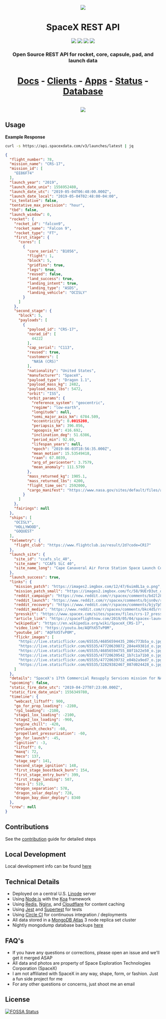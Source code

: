 <p align="center"><img src="https://imgur.com/JI6PuKl.png"></p>

<h1 align="center">SpaceX REST API</h1>

<p align="center">
<a href="https://circleci.com/gh/r-spacex/SpaceX-API"><img src="https://img.shields.io/circleci/project/github/r-spacex/SpaceX-API/master.svg?style=flat-square"></a>
<a href="https://hub.docker.com/r/jakewmeyer/spacex-api/"><img src="https://img.shields.io/docker/build/jakewmeyer/spacex-api.svg?longCache=true&style=flat-square"></a>
<a href="https://github.com/r-spacex/SpaceX-API/releases"><img src="https://img.shields.io/github/release/r-spacex/SpaceX-API.svg?longCache=true&style=flat-square"></a>
<a href="https://en.wikipedia.org/wiki/Representational_state_transfer"><img src="https://img.shields.io/badge/interface-REST-brightgreen.svg?longCache=true&style=flat-square"></a>
</p>

<h3 align="center">Open Source REST API for rocket, core, capsule, pad, and launch data</h3>

<h1 align="center">
<a href="https://docs.spacexdata.com">Docs</a> - <a href="https://github.com/r-spacex/SpaceX-API/blob/master/docs/clients.md">Clients</a> - <a href="https://github.com/r-spacex/SpaceX-API/blob/master/docs/apps.md">Apps</a> - <a href="https://status.spacexdata.com">Status</a> - <a href="https://backups.jakemeyer.ml">Database</a>
<br/>
<br/>
<a href="https://app.getpostman.com/run-collection/3aeac01a548a87943749"><img src="https://run.pstmn.io/button.svg"></a>
</h1>

## Usage

**Example Response**

```bash
curl -s https://api.spacexdata.com/v3/launches/latest | jq
```

```json
{
  "flight_number": 78,
  "mission_name": "CRS-17",
  "mission_id": [
    "EE86F74"
  ],
  "launch_year": "2019",
  "launch_date_unix": 1556952480,
  "launch_date_utc": "2019-05-04T06:48:00.000Z",
  "launch_date_local": "2019-05-04T02:48:00-04:00",
  "is_tentative": false,
  "tentative_max_precision": "hour",
  "tbd": false,
  "launch_window": 0,
  "rocket": {
    "rocket_id": "falcon9",
    "rocket_name": "Falcon 9",
    "rocket_type": "FT",
    "first_stage": {
      "cores": [
        {
          "core_serial": "B1056",
          "flight": 1,
          "block": 5,
          "gridfins": true,
          "legs": true,
          "reused": false,
          "land_success": true,
          "landing_intent": true,
          "landing_type": "ASDS",
          "landing_vehicle": "OCISLY"
        }
      ]
    },
    "second_stage": {
      "block": 5,
      "payloads": [
        {
          "payload_id": "CRS-17",
          "norad_id": [
            44222
          ],
          "cap_serial": "C113",
          "reused": true,
          "customers": [
            "NASA (CRS)"
          ],
          "nationality": "United States",
          "manufacturer": "SpaceX",
          "payload_type": "Dragon 1.1",
          "payload_mass_kg": 2482,
          "payload_mass_lbs": 5472,
          "orbit": "ISS",
          "orbit_params": {
            "reference_system": "geocentric",
            "regime": "low-earth",
            "longitude": null,
            "semi_major_axis_km": 6784.509,
            "eccentricity": 0.0015208,
            "periapsis_km": 396.056,
            "apoapsis_km": 416.692,
            "inclination_deg": 51.6386,
            "period_min": 92.69,
            "lifespan_years": null,
            "epoch": "2019-06-03T18:56:35.000Z",
            "mean_motion": 15.53549418,
            "raan": 67.8039,
            "arg_of_pericenter": 3.7579,
            "mean_anomaly": 111.5799
          },
          "mass_returned_kg": 1905.1,
          "mass_returned_lbs": 4200,
          "flight_time_sec": 2592000,
          "cargo_manifest": "https://www.nasa.gov/sites/default/files/atoms/files/spacex_crs-17_mission_overview.pdf"
        }
      ]
    },
    "fairings": null
  },
  "ships": [
    "OCISLY",
    "HOLLYWOOD",
    "GOQUEST"
  ],
  "telemetry": {
    "flight_club": "https://www.flightclub.io/result/2d?code=CR17"
  },
  "launch_site": {
    "site_id": "ccafs_slc_40",
    "site_name": "CCAFS SLC 40",
    "site_name_long": "Cape Canaveral Air Force Station Space Launch Complex 40"
  },
  "launch_success": true,
  "links": {
    "mission_patch": "https://images2.imgbox.com/12/47/6uim8L1a_o.png",
    "mission_patch_small": "https://images2.imgbox.com/fc/58/9UErD3ut_o.png",
    "reddit_campaign": "https://new.reddit.com/r/spacex/comments/bd2l28/crs17_launch_campaign_thread/",
    "reddit_launch": "https://www.reddit.com/r/spacex/comments/bjsn0v/rspacex_crs17_official_launch_discussion_updates",
    "reddit_recovery": "https://www.reddit.com/r/spacex/comments/bjy7p5/rspacex_crs17_recovery_discussion_updates_thread",
    "reddit_media": "https://www.reddit.com/r/spacex/comments/bkc4d5/rspacex_crs17_media_thread_videos_images_gifs",
    "presskit": "https://www.spacex.com/sites/spacex/files/crs-17_press_kit.pdf",
    "article_link": "https://spaceflightnow.com/2019/05/04/spacex-launches-space-station-resupply-mission-lands-rocket-on-drone-ship/",
    "wikipedia": "https://en.wikipedia.org/wiki/SpaceX_CRS-17",
    "video_link": "https://youtu.be/AQFhX5TvP0M",
    "youtube_id": "AQFhX5TvP0M",
    "flickr_images": [
      "https://live.staticflickr.com/65535/46856594435_206c773b5a_o.jpg",
      "https://live.staticflickr.com/65535/47720639872_284e49381d_o.jpg",
      "https://live.staticflickr.com/65535/46856594755_88f1b22e50_o.jpg",
      "https://live.staticflickr.com/65535/47720639542_1b7c1a71b0_o.jpg",
      "https://live.staticflickr.com/65535/47720639732_e04b2a9ed7_o.jpg",
      "https://live.staticflickr.com/65535/32829382467_087d024428_o.jpg"
    ]
  },
  "details": "SpaceX's 17th Commercial Resupply Services mission for NASA out of a total of 20 contracted flights, this mission brings essential supplies to the International Space Station using SpaceX's reusable Dragon 1 spacecraft. The external payloads for this mission include Orbital Carbon Observatory 3 and Space Test Program-Houston 6. The Falcon 9 launches from SLC-40 at Cape Canaveral AFS. The booster was expected to land at LZ-1, however, due to the ongoing investigation and clean-up following the Crew Dragon testing incident, it is likely to land on OCISLY instead.",
  "upcoming": false,
  "static_fire_date_utc": "2019-04-27T07:23:00.000Z",
  "static_fire_date_unix": 1556349780,
  "timeline": {
    "webcast_liftoff": 900,
    "go_for_prop_loading": -2280,
    "rp1_loading": -2100,
    "stage1_lox_loading": -2100,
    "stage2_lox_loading": -960,
    "engine_chill": -420,
    "prelaunch_checks": -60,
    "propellant_pressurization": -60,
    "go_for_launch": -45,
    "ignition": -3,
    "liftoff": 0,
    "maxq": 72,
    "meco": 137,
    "stage_sep": 141,
    "second_stage_ignition": 148,
    "first_stage_boostback_burn": 154,
    "first_stage_entry_burn": 399,
    "first_stage_landing": 507,
    "seco-1": 519,
    "dragon_separation": 578,
    "dragon_solar_deploy": 728,
    "dragon_bay_door_deploy": 8340
  },
  "crew": null
}
```

## Contributions
See the [contribution](https://github.com/r-spacex/SpaceX-API/blob/master/CONTRIBUTING.md) guide for detailed steps

## Local Development
Local development info can be found [here](https://github.com/r-spacex/SpaceX-API/blob/master/docs/development.md)

## Technical Details
* Deployed on a central U.S. [Linode](https://www.linode.com/) server
* Using [Node.js](https://nodejs.org/en/) with the [Koa](http://koajs.com/) framework
* Using [Redis](https://redis.io/), [Nginx](https://www.nginx.com/), and [Cloudflare](https://www.cloudflare.com/) for content caching
* Using [Jest](https://facebook.github.io/jest/) and [Supertest](https://github.com/visionmedia/supertest) for tests
* Using [Circle CI](https://circleci.com/) for continuous integration / deployments
* All data stored in a [MongoDB Atlas](https://www.mongodb.com/cloud/atlas) 3 node replica set cluster
* Nightly mongodump database backups [here](https://backups.jakemeyer.ml)

## FAQ's
* If you have any questions or corrections, please open an issue and we'll get it merged ASAP
* All data and photos are property of Space Exploration Technologies Corporation (SpaceX)
* I am not affiliated with SpaceX in any way, shape, form, or fashion. Just a fun side project for me
* For any other questions or concerns, just shoot me an email

## License
[![FOSSA Status](https://app.fossa.io/api/projects/git%2Bgithub.com%2Fr-spacex%2FSpaceX-API.svg?type=large)](https://app.fossa.io/projects/git%2Bgithub.com%2Fr-spacex%2FSpaceX-API?ref=badge_large)
